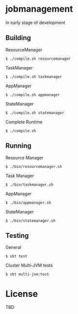 # jobmanagement

In early stage of development


## Building

ResourceManager
```
$ ./compile.sh resourcemanager
```

TaskManager
```
$ ./compile.sh taskmanager
```

AppManager
```
$ ./compile.sh appmanager
```

StateManager
```
$ ./compile.sh statemanager
```

Complete Runtime
```
$ ./compile.sh
```

## Running

Resource Manager
```
$ ./bin/resourcemanager.sh
```

Task Manager
```
$ ./bin/taskmanager.sh
```

AppManager
```
$ ./bin/appmanager.sh
```

StateManager
```
$ ./bin/statemanager.sh
```
## Testing


General
```
$ sbt test
```

Cluster Multi-JVM tests
```
$ sbt multi-jvm:test
```

# License

TBD

